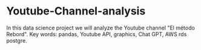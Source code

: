 # Youtube-Channel-analysis
In this data science project we will analyze the Youtube channel "El método Rebord". Key words: pandas, Youtube API, graphics, Chat GPT, AWS rds postgre.

